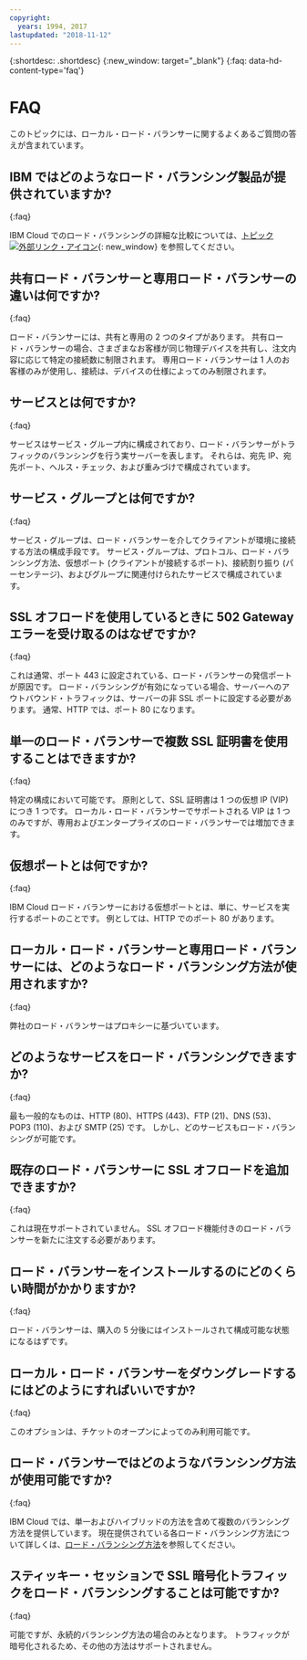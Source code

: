 ```yaml
---
copyright:
  years: 1994, 2017
lastupdated: "2018-11-12"
---
```


{:shortdesc: .shortdesc}
{:new_window: target="_blank"}
{:faq: data-hd-content-type='faq'}

# FAQ
このトピックには、ローカル・ロード・バランサーに関するよくあるご質問の答えが含まれています。

## IBM ではどのようなロード・バランシング製品が提供されていますか?
{:faq}

IBM Cloud でのロード・バランシングの詳細な比較については、[トピック ![外部リンク・アイコン](../../icons/launch-glyph.svg "外部リンク・アイコン")](/docs/infrastructure/loadbalancer-service/explore-load-balancers.html#explore-load-balancers){: new_window} を参照してください。

## 共有ロード・バランサーと専用ロード・バランサーの違いは何ですか?
{:faq}

ロード・バランサーには、共有と専用の 2 つのタイプがあります。 共有ロード・バランサーの場合、さまざまなお客様が同じ物理デバイスを共有し、注文内容に応じて特定の接続数に制限されます。 専用ロード・バランサーは 1 人のお客様のみが使用し、接続は、デバイスの仕様によってのみ制限されます。

## サービスとは何ですか?
{:faq}

サービスはサービス・グループ内に構成されており、ロード・バランサーがトラフィックのバランシングを行う実サーバーを表します。 それらは、宛先 IP、宛先ポート、ヘルス・チェック、および重みづけで構成されています。

## サービス・グループとは何ですか?
{:faq}

サービス・グループは、ロード・バランサーを介してクライアントが環境に接続する方法の構成手段です。 サービス・グループは、プロトコル、ロード・バランシング方法、仮想ポート (クライアントが接続するポート)、接続割り振り (パーセンテージ)、およびグループに関連付けられたサービスで構成されています。

## SSL オフロードを使用しているときに 502 Gateway エラーを受け取るのはなぜですか?
{:faq}

これは通常、ポート 443 に設定されている、ロード・バランサーの発信ポートが原因です。  ロード・バランシングが有効になっている場合、サーバーへのアウトバウンド・トラフィックは、サーバーの非 SSL ポートに設定する必要があります。  通常、HTTP では、ポート 80 になります。

## 単一のロード・バランサーで複数 SSL 証明書を使用することはできますか?
{:faq}

特定の構成において可能です。  原則として、SSL 証明書は 1 つの仮想 IP (VIP) につき 1 つです。 ローカル・ロード・バランサーでサポートされる VIP は 1 つのみですが、専用およびエンタープライズのロード・バランサーでは増加できます。

## 仮想ポートとは何ですか?
{:faq}

IBM Cloud ロード・バランサーにおける仮想ポートとは、単に、サービスを実行するポートのことです。 例としては、HTTP でのポート 80 があります。

## ローカル・ロード・バランサーと専用ロード・バランサーには、どのようなロード・バランシング方法が使用されますか?
{:faq}

弊社のロード・バランサーはプロキシーに基づいています。

## どのようなサービスをロード・バランシングできますか?
{:faq}

最も一般的なものは、HTTP (80)、HTTPS (443)、FTP (21)、DNS (53)、POP3 (110)、および SMTP (25) です。 しかし、どのサービスもロード・バランシングが可能です。

## 既存のロード・バランサーに SSL オフロードを追加できますか?
{:faq}

これは現在サポートされていません。 SSL オフロード機能付きのロード・バランサーを新たに注文する必要があります。

## ロード・バランサーをインストールするのにどのくらい時間がかかりますか?
{:faq}

ロード・バランサーは、購入の 5 分後にはインストールされて構成可能な状態になるはずです。

## ローカル・ロード・バランサーをダウングレードするにはどのようにすればいいですか?
{:faq}

このオプションは、チケットのオープンによってのみ利用可能です。

## ロード・バランサーではどのようなバランシング方法が使用可能ですか?
{:faq}

IBM Cloud では、単一およびハイブリッドの方法を含めて複数のバランシング方法を提供しています。  現在提供されている各ロード・バランシング方法について詳しくは、[ロード・バランシング方法](load_balancing_methods.html)を参照してください。

## スティッキー・セッションで SSL 暗号化トラフィックをロード・バランシングすることは可能ですか?
{:faq}

可能ですが、永続的バランシング方法の場合のみとなります。 トラフィックが暗号化されるため、その他の方法はサポートされません。

